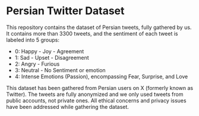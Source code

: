 # Persian Twitter Dataset

This repository contains the dataset of Persian tweets, fully gathered by us. It contains more than 3300 tweets, and the sentiment of each tweet is labeled into 5 groups:

- 0: Happy - Joy - Agreement
- 1: Sad - Upset - Disagreement
- 2: Angry - Furious
- 3: Neutral - No Sentiment or emotion
- 4: Intense Emotions (Passion), encompassing Fear, Surprise, and Love

This dataset has been gathered from Persian users on X (formerly known as Twitter). The tweets are fully anonymized and we only used tweets from public accounts, not private ones. All ethical concerns and privacy issues have been addressed while gathering the dataset.

